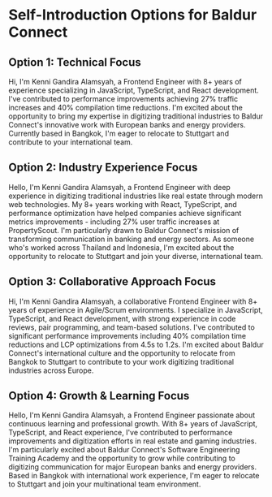 # Self-Introduction Options for Baldur Connect

## Option 1: Technical Focus
Hi, I'm Kenni Gandira Alamsyah, a Frontend Engineer with 8+ years of experience specializing in JavaScript, TypeScript, and React development. I've contributed to performance improvements achieving 27% traffic increases and 40% compilation time reductions. I'm excited about the opportunity to bring my expertise in digitizing traditional industries to Baldur Connect's innovative work with European banks and energy providers. Currently based in Bangkok, I'm eager to relocate to Stuttgart and contribute to your international team.

## Option 2: Industry Experience Focus
Hello, I'm Kenni Gandira Alamsyah, a Frontend Engineer with deep experience in digitizing traditional industries like real estate through modern web technologies. My 8+ years working with React, TypeScript, and performance optimization have helped companies achieve significant metrics improvements - including 27% user traffic increases at PropertyScout. I'm particularly drawn to Baldur Connect's mission of transforming communication in banking and energy sectors. As someone who's worked across Thailand and Indonesia, I'm excited about the opportunity to relocate to Stuttgart and join your diverse, international team.

## Option 3: Collaborative Approach Focus
Hi, I'm Kenni Gandira Alamsyah, a collaborative Frontend Engineer with 8+ years of experience in Agile/Scrum environments. I specialize in JavaScript, TypeScript, and React development, with strong experience in code reviews, pair programming, and team-based solutions. I've contributed to significant performance improvements including 40% compilation time reductions and LCP optimizations from 4.5s to 1.2s. I'm excited about Baldur Connect's international culture and the opportunity to relocate from Bangkok to Stuttgart to contribute to your work digitizing traditional industries across Europe.

## Option 4: Growth & Learning Focus
Hello, I'm Kenni Gandira Alamsyah, a Frontend Engineer passionate about continuous learning and professional growth. With 8+ years of JavaScript, TypeScript, and React experience, I've contributed to performance improvements and digitization efforts in real estate and gaming industries. I'm particularly excited about Baldur Connect's Software Engineering Training Academy and the opportunity to grow while contributing to digitizing communication for major European banks and energy providers. Based in Bangkok with international work experience, I'm eager to relocate to Stuttgart and join your multinational team environment.